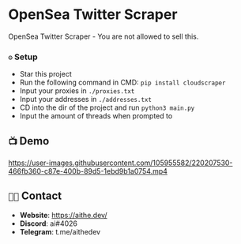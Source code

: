 # OpenSea Twitter Scraper
OpenSea Twitter Scraper - You are not allowed to sell this. 

### `⚙️` Setup
- Star this project 
- Run the following command in CMD: `pip install cloudscraper`
- Input your proxies in `./proxies.txt`
- Input your addresses in `./addresses.txt`
- CD into the dir of the project and run `python3 main.py`
- Input the amount of threads when prompted to

## `📺` Demo
https://user-images.githubusercontent.com/105955582/220207530-466fb360-c87e-400b-89d5-1ebd9b1a0754.mp4

## `🧑‍💻` Contact
- **Website**: https://aithe.dev/
- **Discord**: ai#4026
- **Telegram**: t.me/aithedev
